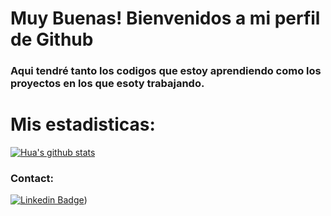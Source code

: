 # Muy Buenas! Bienvenidos a mi perfil de Github

### Aqui tendré tanto los codigos que estoy aprendiendo como los proyectos en los que esoty trabajando.

# Mis estadisticas:
[![Hua's github stats](https://github-readme-stats.vercel.app/api?username=JorgeJLCode&show_icons=true&theme=dark)](https://github.com/JorgeJLCode/github-readme-stats)

### Contact:
[![Linkedin Badge](https://img.shields.io/badge/-Jorge_Luques-blue?style=flat-square&logo=Linkedin&logoColor=white&link=https://https://www.linkedin.com/in/jorge-luques-astorga)](https://www.linkedin.com/in/jorge-luques-astorga))
